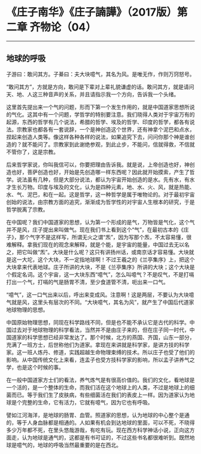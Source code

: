 # 《庄子南华》《庄子諵譁》（2017版）第二章 齐物论（04）

------

## 地球的呼吸

子游曰：敢问其方。子綦曰：夫大块噫气，其名为风。是唯无作，作则万窍怒号。

“敢问其方”，方就是方向，敢问是下辈对上辈礼貌谦虚的话。敢问其方，就是请问天、地、人这三种音声的关系，并且请指示我一个方向，告诉我一个头绪。

这里首先提出来一个气的问题，形而下第一个发生作用的，就是中国道家思想所说的气化。这其中有一个问题，学哲学的特别要注意。我们晓得人类对于宇宙万有的起源，东西的哲学有几个说法，希腊的哲学、埃及的哲学、印度的哲学，都各有说法。宗教家也都各有一套说辞，一个是神创造这个世界，还有神拿个泥巴和点水，捏起来创造人类等。像这样各种各样的说法，如果追究下去，问问你那个神是谁创造的？就不能问了。宗教家到此谢绝参观，到此止步，不能问，信就得救，不信就不管你了，这是宗教。

后来哲学家说，你叫我信可以，你要把理由告诉我。就是说，上帝创造也好，神创造也好，菩萨创造也好，开始是先创造哪一样东西呢？因此就开始摸索，产生了哲学。说法虽有几种，但是大部分说法，都认为宇宙开始创造的是水。先有水，有水才生长万物。印度与埃及的文化，认为是四种元素，地、水、火、风，就是热能、水、气、泥巴，和在一起。这是哲学，这一种哲学是属于唯物论的。对于最初宇宙创始的说法，由宗教方面的追究，渐渐成为哲学性的对宇宙人生根本的研究，于是哲学脱离了宗教。

在中国呢？我们中国道家的思想，认为第一个形成的是气，万物皆是气化，这个气并不是风，庄子提出来叫做气。现在我们书上看到这个“气”，在最初古本的《庄子》，那个气字不是这样写，所谓无火之谓“炁”，因为写那个炁，不太容易懂，很难解释。拿我们现在的观念来解释，就是个能，是宇宙的能量，中国过去无以名之，把它叫做“炁”。大块是什么呢？这只有讲扬州话，或南京话才容易懂。大块就是这一大坨，这个大块，不一定指地球啊！不过王羲之的《兰亭集序》上，把这个大块拿来代表地球。庄子所讲的大块，不是《兰亭集序》所讲的大块；这个大块是个假定名词。这个宇宙，这一大块东西“噫气”，怎么叫噫气？不是叹气，不是打嗝打出一个气，打嗝的气是肠胃不清，至少食道管不清，呃出来一口气。

“噫气”，这一口气出来以后，呼出来变成风。注意啊！这是两层，不要认为大块噫气就是风，这里头有层次的不同。“大块噫气，其名为风”，就产生了中国后代道家地球物理的思想。

中国原始物理思想，同现在科学路线不同，但是也不能不承认它是古代的科学。中国过去对于地球物理的科学看法，当然并不是由庄子来的，但在庄子同一时代，中国道家的科学思想已经非常发达了。那个时候，北方的燕国、齐国，山东一部分，充满了一班方士，后世称他们为道家。拿现在来讲就是科学家，是讲方技的科学家。这一班人炼丹、修道，实践超越生命物理束缚的技术。所以庄子也受了他们的影响。从中国传统文化上来看，连孟子也受方技科学家的影响，所以孟子讲养气之学，也是这个时候的事。

在一般中国道家方士们的看法，养气炼气是有很高价值的。我们的文化，看地球是一个活的，是一个整体的生命，而我们活在这个地球上的人类，不过是地球上的细菌而已。等于我们生了皮肤病，有些细菌活在我们的表皮上一样。因为道家认为地球是个完整的生命，它有活力，它就有噫气，因为它也有呼吸。

譬如江河海洋，是地球的肠胃、血管。照道家的思想，认为地球的中心整个是通的，等于人身血脉都是相通的。人如果有机会到达地球的里面，可以不死，不晓得多少万年都不死，在里头悠哉游哉，有吃有玩。现在西方科学神话小说，正向这方面走，认为地球是通气的，这都是有书可证的，不过这些书名都很难听到。既然地球是噫气的，地球的呼吸当然最重要的是在西北。